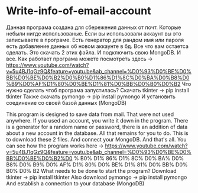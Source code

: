 # Write-info-of-email-account

Данная програма создана для сбережения данных от почт. Которые небыли нигде использованые. Если вы использовали аккаунт вы это записываете в програме. 
Есть генератор для рандом имя или пароля есть добавление данных об новом аккаунте в бд.
Все что вам остаетса сделать. Это скачать 2 этих файла. И подключить свою MongoDB. И все.
Как работает програма можете посмотреть здесь -> https://www.youtube.com/watch?v=5u4BJ1qGz9Q&feature=youtu.be&ab_channel=%D0%93%D0%BE%D0%BB%D0%BE%D0%B2%D0%B0%D1%86%D1%8C%D0%BA%D0%B8%D0%B9%D0%AF%D1%80%D0%BE%D1%81%D0%BB%D0%B0%D0%B2
Что нужно сделать чтоб програма запустилась?
Скачать tkinter -> pip install tkinter
Также скачать pymongo -> pip install pymongo
И установить соединение со своей базой данных (MongoDB)



This program is designed to save data from mail. That were not used anywhere. If you used an account, you write it down in the program.
There is a generator for a random name or password, there is an addition of data about a new account in the database.
All that remains for you to do. This is to download these 2 files. And connect your MongoDB. And that's all.
You can see how the program works here -> https://www.youtube.com/watch?v=5u4BJ1qGz9Q&feature=youtu.be&ab_channel=%D0%93%D0%BE%D0%BB%D0%BE%D0%B2%D0 % B0% D1% 86% D1% 8C% D0% BA% D0% B8% D0% B9% D0% AF% D1% 80% D0% BE% D1% 81% D0% BB% D0% B0% D0% B2
What needs to be done to start the program?
Download tkinter -> pip install tkinter
Also download pymongo -> pip install pymongo
And establish a connection to your database (MongoDB)

